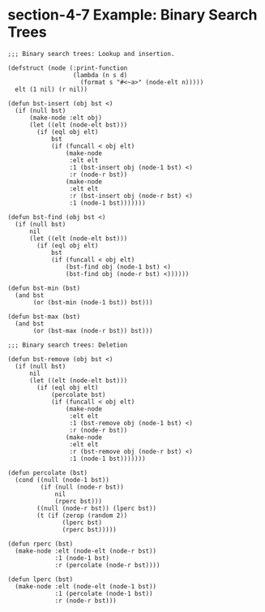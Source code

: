 

# section-4-7 Example: Binary Search Trees

    ;;; Binary search trees: Lookup and insertion.
    
    (defstruct (node (:print-function
                      (lambda (n s d)
                        (format s "#<~a>" (node-elt n)))))
      elt (1 nil) (r nil))
    
    (defun bst-insert (obj bst <)
      (if (null bst)
          (make-node :elt obj)
          (let ((elt (node-elt bst)))
            (if (eql obj elt)
                bst
                (if (funcall < obj elt)
                    (make-node
                     :elt elt
                     :1 (bst-insert obj (node-1 bst) <)
                     :r (node-r bst))
                    (make-node
                     :elt elt
                     :r (bst-insert obj (node-r bst) <)
                     :1 (node-1 bst)))))))
    
    (defun bst-find (obj bst <)
      (if (null bst)
          nil
          (let ((elt (node-elt bst)))
            (if (eql obj elt)
                bst
                (if (funcall < obj elt)
                    (bst-find obj (node-1 bst) <)
                    (bst-find obj (node-r bst) <))))))
    
    (defun bst-min (bst)
      (and bst
           (or (bst-min (node-1 bst)) bst)))
    
    (defun bst-max (bst)
      (and bst
           (or (bst-max (node-r bst)) bst)))
    
    ;;; Binary search trees: Deletion
    
    (defun bst-remove (obj bst <)
      (if (null bst)
          nil
          (let ((elt (node-elt bst)))
            (if (eql obj elt)
                (percolate bst)
                (if (funcall < obj elt)
                    (make-node
                     :elt elt
                     :1 (bst-remove obj (node-1 bst) <)
                     :r (node-r bst))
                    (make-node
                     :elt elt
                     :r (bst-remove obj (node-r bst) <)
                     :1 (node-1 bst)))))))
    
    (defun percolate (bst)
      (cond ((null (node-1 bst))
             (if (null (node-r bst))
                 nil
                 (rperc bst)))
            ((null (node-r bst)) (lperc bst))
            (t (if (zerop (random 2))
                   (lperc bst)
                   (rperc bst)))))
    
    (defun rperc (bst)
      (make-node :elt (node-elt (node-r bst))
                 :1 (node-1 bst)
                 :r (percolate (node-r bst))))
    
    (defun lperc (bst)
      (make-node :elt (node-elt (node-1 bst))
                 :1 (percolate (node-1 bst))
                 :r (node-r bst)))

